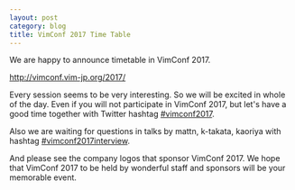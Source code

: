 ```yaml
---
layout: post
category: blog
title: VimConf 2017 Time Table
---
```

We are happy to announce timetable in VimConf 2017.

<http://vimconf.vim-jp.org/2017/>

Every session seems to be very interesting. So we will be excited in whole of the day.
Even if you will not participate in VimConf 2017, but let's have a good time together with Twitter hashtag [#vimconf2017](https://twitter.com/search?f=tweets&q=%23vimconf2017).

Also we are waiting for questions in talks by mattn, k-takata, kaoriya with hashtag [#vimconf2017interview](https://twitter.com/search?f=tweets&q=%23vimconf2017interview).

And please see the company logos that sponsor VimConf 2017. We hope that VimConf 2017 to be held by wonderful staff and sponsors will be your memorable event.
